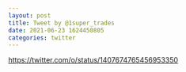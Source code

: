 ```yaml
--- 
layout: post 
title: Tweet by @1super_trades 
date: 2021-06-23 1624450805 
categories: twitter 
--- 
```

https://twitter.com/o/status/1407674765456953350